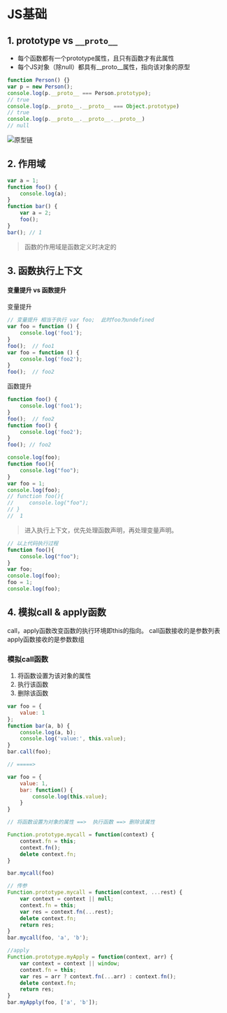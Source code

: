 # JS基础

## 1. prototype vs `__proto__`

- 每个函数都有一个prototype属性，且只有函数才有此属性
- 每个JS对象（除null）都具有__proto__属性，指向该对象的原型

```JavaScript
function Person() {}
var p = new Person();
console.log(p.__proto__ === Person.prototype);
// true
console.log(p.__proto__.__proto__ === Object.prototype)
// true
console.log(p.__proto__.__proto__.__proto__)
// null
```

![原型链](/blog/prototype5.png)

## 2. 作用域

```JavaScript
var a = 1;
function foo() {
    console.log(a);
}
function bar() {
    var a = 2;
    foo();
}
bar(); // 1 
```

> 函数的作用域是函数定义时决定的

## 3. 函数执行上下文

#### 变量提升 vs 函数提升

变量提升

``` JavaScript
// 变量提升 相当于执行 var foo;  此时foo为undefined
var foo = function () {
    console.log('foo1');
}
foo();  // foo1
var foo = function () {
    console.log('foo2');
}
foo();  // foo2
```

函数提升

``` js
function foo() {
    console.log('foo1');
}
foo();  // foo2
function foo() {
    console.log('foo2');
}
foo(); // foo2
```

```js
console.log(foo);
function foo(){
    console.log("foo");
}
var foo = 1;
console.log(foo);
// function foo(){
//     console.log("foo");
// }
//  1
```

> 进入执行上下文，优先处理函数声明，再处理变量声明。

```js
// 以上代码执行过程
function foo(){
    console.log("foo");
}
var foo;
console.log(foo);
foo = 1;
console.log(foo);
```

## 4. 模拟call & apply函数

call，apply函数改变函数的执行环境即this的指向。
call函数接收的是参数列表
apply函数接收的是参数数组

### 模拟call函数

1. 将函数设置为该对象的属性
2. 执行该函数
3. 删除该函数

```js
var foo = {
    value: 1
};
function bar(a, b) {
    console.log(a, b);
    console.log('value:', this.value);
}
bar.call(foo);

// =====>

var foo = {
    value: 1,
    bar: function() {
        console.log(this.value);
    }
}

// 将函数设置为对象的属性 ==>  执行函数 ==> 删除该属性

Function.prototype.mycall = function(context) {
    context.fn = this;  
    context.fn();
    delete context.fn;
}

bar.mycall(foo)

// 传参
Function.prototype.mycall = function(context, ...rest) {
    var context = context || null;
    context.fn = this;
    var res = context.fn(...rest);
    delete context.fn;
    return res;
}
bar.mycall(foo, 'a', 'b');

//apply
Function.prototype.myApply = function(context, arr) {
    var context = context || window;
    context.fn = this;
    var res = arr ? context.fn(...arr) : context.fn();
    delete context.fn;
    return res;
}
bar.myApply(foo, ['a', 'b']);

```